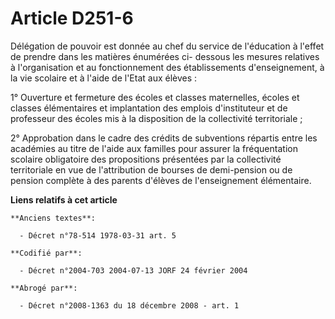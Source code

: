 # Article D251-6

Délégation de pouvoir est donnée au chef du service de l'éducation à l'effet de prendre dans les matières énumérées ci-
dessous les mesures relatives à l'organisation et au fonctionnement des établissements d'enseignement, à la vie scolaire et à
l'aide de l'Etat aux élèves :

1° Ouverture et fermeture des écoles et classes maternelles, écoles et classes élémentaires et implantation des emplois
d'instituteur et de professeur des écoles mis à la disposition de la collectivité territoriale ;

2° Approbation dans le cadre des crédits de subventions répartis entre les académies au titre de l'aide aux familles pour
assurer la fréquentation scolaire obligatoire des propositions présentées par la collectivité territoriale en vue de
l'attribution de bourses de demi-pension ou de pension complète à des parents d'élèves de l'enseignement élémentaire.

**Liens relatifs à cet article**

	**Anciens textes**:

	  - Décret n°78-514 1978-03-31 art. 5

	**Codifié par**:

	  - Décret n°2004-703 2004-07-13 JORF 24 février 2004

	**Abrogé par**:

	  - Décret n°2008-1363 du 18 décembre 2008 - art. 1
